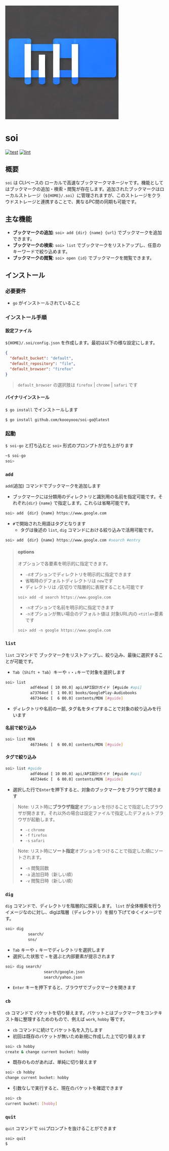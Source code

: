 ![soi](./soi.jpg)

# soi
[![test](https://github.com/koooyooo/soi-go/actions/workflows/test.yaml/badge.svg)](https://github.com/koooyooo/soi-go/actions/workflows/test.yaml)
[![lint](https://github.com/koooyooo/soi-go/actions/workflows/lint.yaml/badge.svg)](https://github.com/koooyooo/soi-go/actions/workflows/lint.yaml)


## 概要
`soi` は CLIベースの ローカルで高速なブックマークマネージャです。機能としてはブックマークの追加・検索・閲覧が存在します。追加されたブックマークはローカルストレージ（`${HOME}/.soi`）に管理されますが、このストレージをクラウドストレージと連携することで、異なるPC間の同期も可能です。

## 主な機能
- **ブックマークの追加**: `soi> add {dir} {name} {url}` でブックマークを追加できます。
- **ブックマークの検索**: `soi> list` でブックマークをリストアップし、任意のキーワードで絞り込めます。
- **ブックマークの閲覧**: `soi> open {id}` でブックマークを閲覧できます。


## インストール

### 必要要件
- `go` がインストールされていること

### インストール手順

#### 設定ファイル
`${HOME}/.soi/config.json` を作成します。最初は以下の様な設定にします。

```json
{
  "default_bucket": "default",
  "default_repository": "file",
  "default_browser": "firefox"
}
```
> `default_browser` の選択肢は `firefox` | `chrome` | `safari` です

#### バイナリインストール 
`$ go install` でインストールします
```
$ go install github.com/koooyooo/soi-go@latest
```

### 起動
`$ soi-go` と打ち込むと `soi>` 形式のプロンプトが立ち上がります

```bash
~$ soi-go
soi>
```

### `add`
`add`(追加) コマンドでブックマークを追加します
- ブックマークには分類用のディレクトリと識別用の名前を指定可能です。それぞれ`{dir}` `{name}` で指定します。これらは省略可能です。
```bash
soi> add　{dir} {name} https://www.google.com
```

- `#`で開始された用語はタグとなります
  - タグは後述の `list`, `dig` コマンドにおける絞り込みで活用可能です。
```bash
soi> add　{dir} {name} https://www.google.com #search #entry
```

> #### options
> オプションで各要素を明示的に指定できます。
> 
> - `-d`オプションでディレクトリを明示的に指定できます
> - 省略時のデフォルトディレクトリは `new`です
> - ディレクトリは `/`区切りで階層的に表現することも可能です
> ```
> soi> add -d search https://www.google.com
> ```
> 
> - `-n`オプションで名前を明示的に指定できます
> - `-n`オプションが無い場合のデフォルト値は 対象URL内の `<title>`要素です
> ```
> soi> add -n google https://www.google.com
> ```


### `list`
`list` コマンドで ブックマークをリストアップし、絞り込み、最後に選択することが可能です。

- `Tab`（`Shift + Tab`）キーや `↑`・`↓`キーで対象を選択します
```bash
soi> list 
           adf46ead [ 10 00.0] api/API設計ガイド [#guide #api]                               
           a73764ed [  1 00.0] books/GooglePlay-Audiobooks                      
           46734e6c [  6 00.0] contents/MDN [#guide]                                    
```

- ディレクトリや名前の一部, タグ名をタイプすることで対象の絞り込みを行います

#### 名前で絞り込み
```bash
soi> list MDN
           46734e6c [  6 00.0] contents/MDN [#guide]                                    
```

#### タグで絞り込み
```bash
soi> list #guide
           adf46ead [ 10 00.0] api/API設計ガイド [#guide #api]                               
           46734e6c [  6 00.0] contents/MDN [#guide]                                    
```

- 選択した行で`Enter`を押下すると、対象のブックマークをブラウザで開きます

> Note: リスト時に**ブラウザ指定**オプションを付けることで指定したブラウザが開きます。それ以外の場合は設定ファイルで指定したデフォルトブラウザが起動します。
> - `-c` `chrome`
> - `-f` `firefox`
> - `-s` `safari`

> Note: リスト時に**ソート指定**オプションをつけることで指定した順にソートされます。
> - `-n` 閲覧回数
> - `-a` 追加日時（新しい順）
> - `-v` 閲覧日時（新しい順）

### `dig`
`dig` コマンドで、ディレクトリを階層的に探索します。
`list` が全体検索を行うイメージなのに対し、digは階層（ディレクトリ）を掘り下げてゆくイメージです。

```bash
soi> dig
          search/
          sns/
```
- `Tab` キーや `↓` キーでディレクトリを選択します
- 選択した状態で `→` を選ぶと内部要素が提示されます

```bash
soi> dig search/
                 search/google.json
                 search/yahoo.json
``` 
- `Enter` キーを押下すると、ブラウザでブックマークを開きます

### `cb`
`cb` コマンドで バケットを切り替えます。バケットとはブックマークをコンテキスト毎に整理するためのもので、例えば `work`, `hobby` 等です。
- `cb` コマンドに続けてバケット名を入力します
- 初回は既存のバケットが無いため新規に作成した上で切り替えます
```bash
soi> cb hobby
create & change current bucket: hobby
```
- 既存のものがあれば、単純に切り替えます
```bash
soi> cb hobby
change current bucket: hobby
```
- 引数なしで実行すると、現在のバケットを確認できます
```bash
soi> cb
current bucket: [hobby]
```
### `quit`
`quit` コマンドで `soi`プロンプトを抜けることができます

```
soi> quit
$
```
